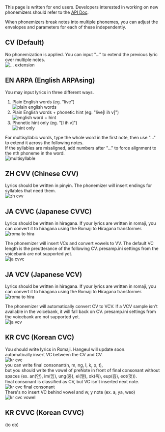 This page is written for end users. Developers interested in working on new phonemizers should refer to the [API Doc](https://github.com/stakira/OpenUtau/blob/master/OpenUtau.Core/Api/README.md).

When phonemizers break notes into multiple phonemes, you can adjust the envelopes and parameters for each of these independently.

## CV (Default)
No phonemization is applied.
You can input "..." to extend the previous lyric over multiple notes.  
![... extension](https://i.imgur.com/2pR43nx.png)

## EN ARPA (English ARPAsing)
You may input lyrics in three different ways.
1. Plain English words (eg. "live")  
![plain english words](https://i.imgur.com/PZJe73G.png)
2. Plain English words + phonetic hint (eg. "live[l ih v]")  
![english word + hint](https://i.imgur.com/YmvhUaL.png)
3. Phonetic hint only (eg. "[l ih v]")  
![hint only](https://i.imgur.com/6hKOYsn.png)

For multisyllabic words, type the whole word in the first note, then use "..." to extend it across the following notes.  
If the syllables are misaligned, add numbers after "..." to force alignment to the nth phoneme in the word.  
![multisyllable](https://i.imgur.com/VLksjSR.png)

## ZH CVV (Chinese CVV)
Lyrics should be written in pinyin. The phonemizer will insert endings for syllables that need them.  
![zh cvv](https://i.imgur.com/TJfiNit.png)

## JA CVVC (Japanese CVVC)
Lyrics should be written in hiragana. If your lyrics are written in romaji, you can convert it to hiragana using the Romaji to Hiragana transformer.  
![roma to hira](https://i.imgur.com/XmfItiZ.png)

The phonemizer will insert VCs and convert vowels to VV. The default VC length is the preutterance of the following CV. presamp.ini settings from the voicebank are not supported yet.  
![ja cvvc](https://i.imgur.com/GDaGjLu.png)

## JA VCV (Japanese VCV)
Lyrics should be written in hiragana. If your lyrics are written in romaji, you can convert it to hiragana using the Romaji to Hiragana transformer.  
![roma to hira](https://i.imgur.com/XmfItiZ.png)

The phonemizer will automatically convert CV to VCV. If a VCV sample isn't available in the voicebank, it will fall back on CV. presamp.ini settings from the voicebank are not supported yet.  
![ja vcv](https://i.imgur.com/QYp3J3J.png)

## KR CVC (Korean CVC)
You should write lyrics in Romaji. Hangeul will update soon.  
automatically insert VC between the CV and CV.  
![kr cvc](https://i.imgur.com/6w87k41.png)  
you can write final consonant(n, m, ng, l, k, p, t),  
but you should write the vowel of preNote in front of final consonant without spaces (ex. an(안), im(임), ung(웅), el(엘), ok(옥), eup(읍), eot(엇)).  
final consonant is classified as CV, but VC isn't inserted next note.  
![kr cvc final consonant](https://i.imgur.com/yB012mW.png)  
There's no insert VC behind vowel and w, y note (ex. a, ya, weo)  
![kr cvc vowel](https://i.imgur.com/WsTELSm.png)  

## KR CVVC (Korean CVVC)
(to do)